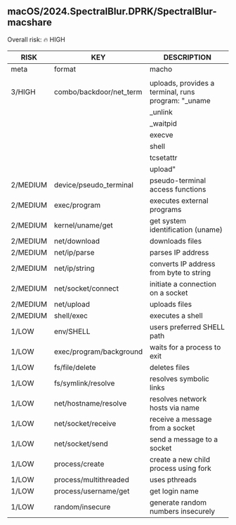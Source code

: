 ## macOS/2024.SpectralBlur.DPRK/SpectralBlur-macshare

Overall risk: 🔥 HIGH

|   RISK   |           KEY           |                     DESCRIPTION                     |
|----------|-------------------------|-----------------------------------------------------|
| meta     | format                  | macho                                               |
|          |                         |                                                     |
| 3/HIGH   | combo/backdoor/net_term | uploads, provides a terminal, runs program: "_uname |
|          |                         | _unlink                                             |
|          |                         | _waitpid                                            |
|          |                         | execve                                              |
|          |                         | shell                                               |
|          |                         | tcsetattr                                           |
|          |                         | upload"                                             |
| 2/MEDIUM | device/pseudo_terminal  | pseudo-terminal access functions                    |
| 2/MEDIUM | exec/program            | executes external programs                          |
| 2/MEDIUM | kernel/uname/get        | get system identification (uname)                   |
| 2/MEDIUM | net/download            | downloads files                                     |
| 2/MEDIUM | net/ip/parse            | parses IP address                                   |
| 2/MEDIUM | net/ip/string           | converts IP address from byte to string             |
| 2/MEDIUM | net/socket/connect      | initiate a connection on a socket                   |
| 2/MEDIUM | net/upload              | uploads files                                       |
| 2/MEDIUM | shell/exec              | executes a shell                                    |
| 1/LOW    | env/SHELL               | users preferred SHELL path                          |
| 1/LOW    | exec/program/background | waits for a process to exit                         |
| 1/LOW    | fs/file/delete          | deletes files                                       |
| 1/LOW    | fs/symlink/resolve      | resolves symbolic links                             |
| 1/LOW    | net/hostname/resolve    | resolves network hosts via name                     |
| 1/LOW    | net/socket/receive      | receive a message from a socket                     |
| 1/LOW    | net/socket/send         | send a message to a socket                          |
| 1/LOW    | process/create          | create a new child process using fork               |
| 1/LOW    | process/multithreaded   | uses pthreads                                       |
| 1/LOW    | process/username/get    | get login name                                      |
| 1/LOW    | random/insecure         | generate random numbers insecurely                  |

